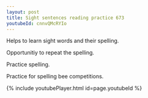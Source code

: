 ```yaml
---
layout: post
title: Sight sentences reading practice 673
youtubeId: cnnvQMcRYIo
---
```

 
 
Helps to learn sight words and their spelling.

Opportunitiy to repeat the spelling. 

Practice spelling. 
 
Practice for spelling bee competitions. 
 
{% include youtubePlayer.html id=page.youtubeId %}
 
 
